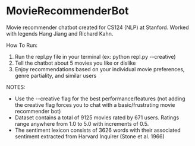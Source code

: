 # MovieRecommenderBot
Movie recommender chatbot created for CS124 (NLP) at Stanford. Worked with legends Hang Jiang and Richard Kahn.

How To Run:
1) Run the repl.py file in your terminal (ex: python repl.py --creative)
2) Tell the chatbot about 5 movies you like or dislike
3) Enjoy recommendations based on your individual movie preferences, genre partiality, and similar users

NOTES: 
- Use the --creative flag for the best performance/features (not adding the creative flag forces you to chat with a basic/frustrating movie recommender bot)
- Dataset contains a total of 9125 movies rated by 671 users. Ratings range anywhere from 1.0 to 5.0 with increments of 0.5.
- The sentiment lexicon consists of 3626 words with their associated sentiment extracted from Harvard Inquirer (Stone et al. 1966)
